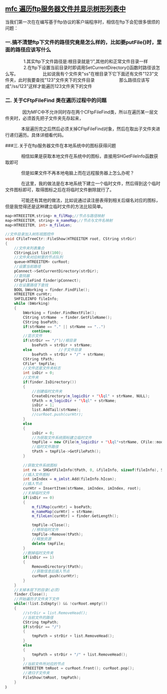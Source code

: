 ## [mfc 遍历ftp服务器文件并显示树形列表中](https://blog.csdn.net/lqlblog/article/details/17515837)
当我们第一次在在编写基于ftp协议的客户端程序时，相信在ftp下会犯很多很烦的问题：
### 一.搞不清楚ftp下文件的路径究竟是怎么样的，比如要putFile()时，里面的路径应该写什么
               1.其实ftp下文件路径是:根目录就是“/”,其他的和正常文件目录一样
               2.在ftp下设置当前目录时即调用SetCurrentDirectory()函数时路径该怎么写。
                   比如说我有个文件夹"ss"在根目录下它下面还有文件"123"文件夹，此时我要查找"123"文件夹下的文件目录
                   那么路径应该写成"/ss/123"这样才能遍历123文件夹下的文件

### 二. 关于CFtpFileFind 类在遍历过程中的问题

              因为MFC中不允许同时存在两个CFtpFileFind类，所以在遍历某一层文件夹时，必须首先把子文件夹先存起来，

             本层遍历完之后然后必须关掉CFtpFileFind对象，然后在取出子文件夹进行递归遍历。具体详细看代码。

###三.关于在ftp服务器文件在本地系统中的图标获得问题

             相信如果是获取本地文件在系统中的图标，直接用SHGetFileInfo函数获取即可

             但是如果文件不再本地电脑上而在远程服务器上怎么办呢？

             在这里，我的做法是在本地系统下建立一个临时文件，然后得到这个临时文件图标即可，取得图标之后在将临时文件删除就行了。

             可能还有其他的做法，比如说通过读注册表得到相关后缀名对应的图标，但是我觉得还是这种建立临时文件的方法比较简单。
```cpp
map<HTREEITEM,string> m_filMap;//节点与路径映射
map<HTREEITEM, string> m_nameMap;//节点与文件名映射
map<HTREEITEM, int> m_fileLen;

//文件目录加入树形视图控件
void CFileTreeCtr::FileShow(HTREEITEM root, CString strDir)
{
	//文件夹列表集合
	CStringList list(100);
	//文件夹对应树里的节点队列
	queue<HTREEITEM> curRoot;
	//设置当前路径
	pConnect->SetCurrentDirectory(strDir);
	//查找器
	CFtpFileFind finder(pConnect);	
	//在设置路径下查找
	BOOL bWorking = finder.FindFile();
	HTREEITEM curHtr;
	SHFILEINFO fileInfo;
	while (bWorking)
	{
		bWorking = finder.FindNextFile();
		CString strName  = finder.GetFileName();
		CString bsePath;
		if(strName == "." || strName == "..")
			continue;
		//显示文件
		if(strDir == "/")//根目录
			bsePath = strDir + strName;
		else			//子文件目录
			bsePath = strDir + "/" + strName;
		CString tPath;
		CFile* tmpFile;
		//文件还是文件夹标志
		int isDir = 0;
		//文件夹
		if(finder.IsDirectory())
		{
			//创建临时文件夹
			CreateDirectory(m_logicDir + "\lql" + strName, NULL);
			tPath = m_logicDir + "\lql" + strName;
			isDir = 1;
			list.AddTail(strName);
			//curRoot.push(curHtr);
		}
		else
		{
			isDir = 0;
			//为获取文件系统图标建立临时文件
			tmpFile = new CFile(m_logicDir + "\lql"+strName, CFile::modeCreate | CFile::modeReadWrite | CFile::shareDenyNone);
			//临时文件路径
			tPath = tmpFile->GetFilePath();
		}
		
		//获取文件系统图标
		int re = SHGetFileInfo(tPath, 0, &fileInfo, sizeof(fileInfo), SHGFI_ICON | SHGFI_SMALLICON);
		//插入文件图标
		int imIndex = m_imlst.Add(fileInfo.hIcon);
		//插入节点
		curHtr = InsertItem(strName, imIndex, imIndex, root);
		//关掉临时文件
		if(isDir == 0)
		{
			m_filMap[curHtr] = bsePath;
			m_nameMap[curHtr] = strName;
			m_fileLen[curHtr] = finder.GetLength();

			tmpFile->Close();
			//移除临时文件
			tmpFile->Remove(tPath);
			//释放资源
			delete tmpFile;
		}
		//删掉临时文件夹
		if(isDir == 1)
		{
			RemoveDirectory(tPath);
			//获取信息后插入节点
			curRoot.push(curHtr);
		}
	}
	//关掉本层下的目录(必须)
	finder.Close();
	//开始遍历子文件夹下文件
	while(!list.IsEmpty() && !curRoot.empty())
	{
		//strDir = list.RemoveHead();
		//当前文件的路径
		CString tmpPath;
		if(strDir == "/")
		{
			tmpPath = strDir + list.RemoveHead();
		}
		else
		{
			tmpPath = strDir + "/" + list.RemoveHead();
		}
		//当前文件所对应的节点
		HTREEITEM tmRoot = curRoot.front(); curRoot.pop();
		//递归子文件夹
		FileShow(tmRoot, tmpPath);
	}
｝
```
